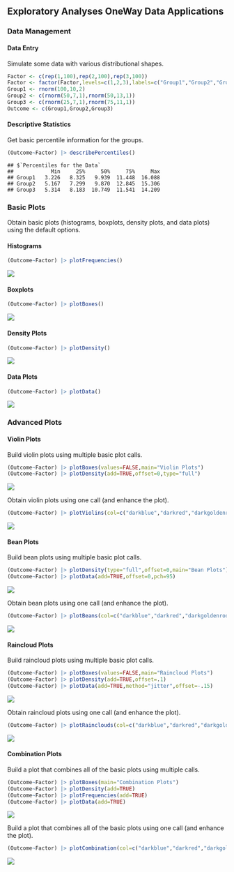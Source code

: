 
## Exploratory Analyses OneWay Data Applications

### Data Management

#### Data Entry

Simulate some data with various distributional shapes.

```r
Factor <- c(rep(1,100),rep(2,100),rep(3,100))
Factor <- factor(Factor,levels=c(1,2,3),labels=c("Group1","Group2","Group3"))
Group1 <- rnorm(100,10,2)
Group2 <- c(rnorm(50,7,1),rnorm(50,13,1))
Group3 <- c(rnorm(25,7,1),rnorm(75,11,1))
Outcome <- c(Group1,Group2,Group3)
```

#### Descriptive Statistics

Get basic percentile information for the groups.

```r
(Outcome~Factor) |> describePercentiles()
```

```
## $`Percentiles for the Data`
##            Min     25%     50%     75%     Max
## Group1   3.226   8.325   9.939  11.448  16.088
## Group2   5.167   7.299   9.870  12.845  15.306
## Group3   5.314   8.183  10.749  11.541  14.209
```

### Basic Plots

Obtain basic plots (histograms, boxplots, density plots, and data plots) using the default options.

#### Histograms


```r
(Outcome~Factor) |> plotFrequencies()
```

![](figures/OneWay-Histograms-1.png)<!-- -->

#### Boxplots


```r
(Outcome~Factor) |> plotBoxes()
```

![](figures/OneWay-Boxes-1.png)<!-- -->

#### Density Plots


```r
(Outcome~Factor) |> plotDensity()
```

![](figures/OneWay-Density-1.png)<!-- -->

####  Data Plots


```r
(Outcome~Factor) |> plotData()
```

![](figures/OneWay-Data-1.png)<!-- -->

### Advanced Plots

#### Violin Plots

Build violin plots using multiple basic plot calls.

```r
(Outcome~Factor) |> plotBoxes(values=FALSE,main="Violin Plots")
(Outcome~Factor) |> plotDensity(add=TRUE,offset=0,type="full")
```

![](figures/OneWay-ViolinsA-1.png)<!-- -->

Obtain violin plots using one call (and enhance the plot).

```r
(Outcome~Factor) |> plotViolins(col=c("darkblue","darkred","darkgoldenrod"))
```

![](figures/OneWay-ViolinsB-1.png)<!-- -->

#### Bean Plots

Build bean plots using multiple basic plot calls.

```r
(Outcome~Factor) |> plotDensity(type="full",offset=0,main="Bean Plots")
(Outcome~Factor) |> plotData(add=TRUE,offset=0,pch=95)
```

![](figures/OneWay-BeansA-1.png)<!-- -->

Obtain bean plots using one call (and enhance the plot).

```r
(Outcome~Factor) |> plotBeans(col=c("darkblue","darkred","darkgoldenrod"))
```

![](figures/OneWay-BeansB-1.png)<!-- -->

#### Raincloud Plots

Build raincloud plots using multiple basic plot calls.

```r
(Outcome~Factor) |> plotBoxes(values=FALSE,main="Raincloud Plots")
(Outcome~Factor) |> plotDensity(add=TRUE,offset=.1)
(Outcome~Factor) |> plotData(add=TRUE,method="jitter",offset=-.15)
```

![](figures/OneWay-RaincloudsA-1.png)<!-- -->

Obtain raincloud plots using one call (and enhance the plot).

```r
(Outcome~Factor) |> plotRainclouds(col=c("darkblue","darkred","darkgoldenrod"))
```

![](figures/OneWay-RaincloudsB-1.png)<!-- -->

#### Combination Plots

Build a plot that combines all of the basic plots using multiple calls.

```r
(Outcome~Factor) |> plotBoxes(main="Combination Plots")
(Outcome~Factor) |> plotDensity(add=TRUE)
(Outcome~Factor) |> plotFrequencies(add=TRUE)
(Outcome~Factor) |> plotData(add=TRUE)
```

![](figures/OneWay-CombinationsA-1.png)<!-- -->

Build a plot that combines all of the basic plots using one call (and enhance the plot).

```r
(Outcome~Factor) |> plotCombination(col=c("darkblue","darkred","darkgoldenrod"))
```

![](figures/OneWay-CombinationsB-1.png)<!-- -->
